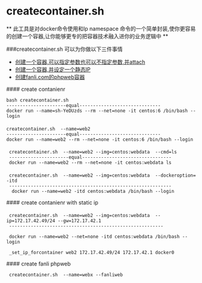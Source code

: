 # createcontainer.sh

** 此工具是对docker命令使用和Ip namespace 命令的一个简单封装,使你更容易的创建一个容器,让你能够更专的把容器技术融入进你的业务逻辑中 **

###createcontainer.sh 可以为你做以下三件事情

* [创建一个容器,可以指定参数也可以不指定参数,并attach](#createhost)  
* [创建一个容器,并设定一个静态IP](#staticip)  
* [创建fanli.com的phpweb容器](#fanli)  


<a name="createhost"/>
#### create contanienr

	bash createcontainer.sh 
	----------------------equal------------------------------
	docker run --name=sh-YeDUzds --rm --net=none -it centos:6 /bin/bash --login 
		
		
		
#### 
	createcontainer.sh  --name=web2
	----------------------equal------------------------------	
	docker run --name=web2 --rm --net=none -it centos:6 /bin/bash --login 



####  
     createcontainer.sh  --name=web2 --img=centos:webdata  --cmd=ls
     ----------------------equal---------------------------------
     docker run --name=web2 --rm --net=none -it centos:webdata ls
     
#### 
     createcontainer.sh  --name=web2 --img=centos:webdata  --dockeroption= -itd
     ------------------------------------------------------------
      docker run --name=web2 -itd centos:webdata /bin/bash --login
      
  <a name="staticip"/>
#### create contanienr  with static ip

#### 
     createcontainer.sh  --name=web2 --img=centos:webdata  --ip=172.17.42.49/24 --gw=172.17.42.1
     ---------------------------------------------------------
     
     docker run --name=web2 --net=none -itd centos:webdata /bin/bash --login
     
     _set_ip_forcontainer web2 172.17.42.49/24 172.17.42.1 docker0
     
     
<a name="fanli"/>
#### create fanli phpweb
     
     createcontainer.sh  --name=webx --fanliweb
